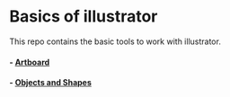 # Basics of illustrator

This repo contains the basic tools to work with illustrator.

#### - [Artboard]()
#### - [Objects and Shapes]()